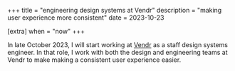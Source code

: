 +++
title = "engineering design systems at Vendr"
description = "making user experience more consistent"
date = 2023-10-23

[extra]
when = "now"
+++

In late October 2023, I will start working at [Vendr](https://vendr.com) as a staff design systems engineer.
In that role, I work with both the design and engineering teams at Vendr to make making a consistent user experience easier.

